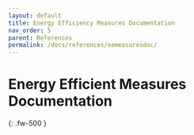 ```yaml
---
layout: default
title: Energy Efficiency Measures Documentation
nav_order: 5
parent: References
permalink: /docs/references/eemeasuresdoc/
---
```


# Energy Efficient Measures Documentation
{: .fw-500 }